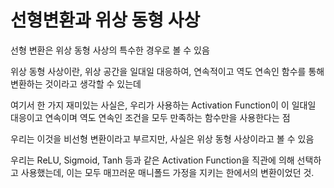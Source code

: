 # 선형변환과 위상 동형 사상
선형 변환은 위상 동형 사상의 특수한 경우로 볼 수 있음

위상 동형 사상이란, 위상 공간을 일대일 대응하여, 연속적이고 역도 연속인 함수를 통해 변환하는 것이라고 생각할 수 있는데

여기서 한 가지 재미있는 사실은, 우리가 사용하는 Activation Function이 이 일대일 대응이고 연속이며 역도 연속인 조건을 모두 만족하는 함수만을 사용한다는 점

우리는 이것을 비선형 변환이라고 부르지만, 사실은 위상 동형 사상이라고 볼 수 있음

우리는 ReLU, Sigmoid, Tanh 등과 같은 Activation Function을 직관에 의해 선택하고 사용했는데, 이는 모두 매끄러운 매니폴드 가정을 지키는 한에서의 변환이었던 것.

